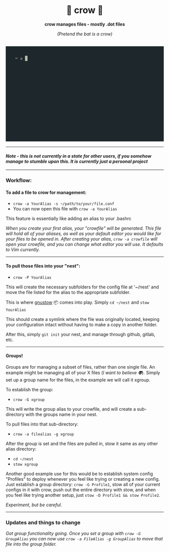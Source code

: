 
<div align="center">

  <h1>🦀 crow 🦇</h1>

  <p>
    <strong>crow manages files - mostly .dot files</strong>
  
  _(Pretend the bat is a crow)_
  
  </p>
  &nbsp;&nbsp;&nbsp;&nbsp;&nbsp;&nbsp;<img src="demo-crow.gif">
</div>

---

#### *Note - this is not currently in a state for other users, if you somehow manage to stumble upon this. It is currently just a personal project*

---

### Workflow:
#### To add a file to crow for management:
- `crow -a YourAlias -s ~/path/to/your/file.conf`
- You can now open this file with `crow -a YourAlias`

This feature is essentially like adding an alias to your .bashrc

_When you create your first alias, your "crowfile" will be generated. This file will hold all of your aliases, as well as your default editor you would like for your files to be opened in. After creating your alias, `crow -a crowfile` will open your crowfile, and you can change what editor you will use. It defaults to Vim currently._

----
#### To pull those files into your "nest":
- `crow -P YourAlias`

This will create the necessary subfolders for the config file at '~/nest' and move the file listed for the alias to the appropriate subfolder.

This is where [gnustow](https://www.gnu.org/software/stow/) 📦 comes into play. Simply `cd ~/nest` and `stow YourAlias`

This should create a symlink where the file was originally located, keeping your configuration intact without having to make a copy in another folder. 

After this, simply `git init` your nest, and manage through github, gitlab, etc.

---
#### Groups!
Groups are for managing a subset of files, rather than one single file. An example might be managing all of your X files (_I want to believe 👽_). Simply set up a group name for the files, in the example we will call it xgroup. 

To establish the group:

- `crow -G xgroup`

This will write the group alias to your crowfile, and will create a sub-directory with the groups name in your nest. 

To pull files into that sub-directory:
- `crow -a filealias -g xgroup`

After the group is set and the files are pulled in, stow it same as any other alias directory:

- `cd ~/nest`
- `stow xgroup`

Another good example use for this would be to establish system config "Profiles" to deploy whenever you feel like trying or creating a new config. Just establish a group directory: `crow -G Profile1`, stow all of your current configs in it with crow, push out the entire directory with stow, and when you feel like trying another setup, just `stow -D Profile1 && stow Profile2`.  

_Experiment, but be careful._

---

### Updates and things to change

_Got group functionality going. Once you set a group with `crow -G GroupAlias` you can now use `crow -a FileAlias -g GroupAlias` to move that file into the group folder._
